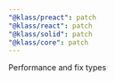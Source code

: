 ```yaml
---
"@klass/preact": patch
"@klass/react": patch
"@klass/solid": patch
"@klass/core": patch
---
```


Performance and fix types
